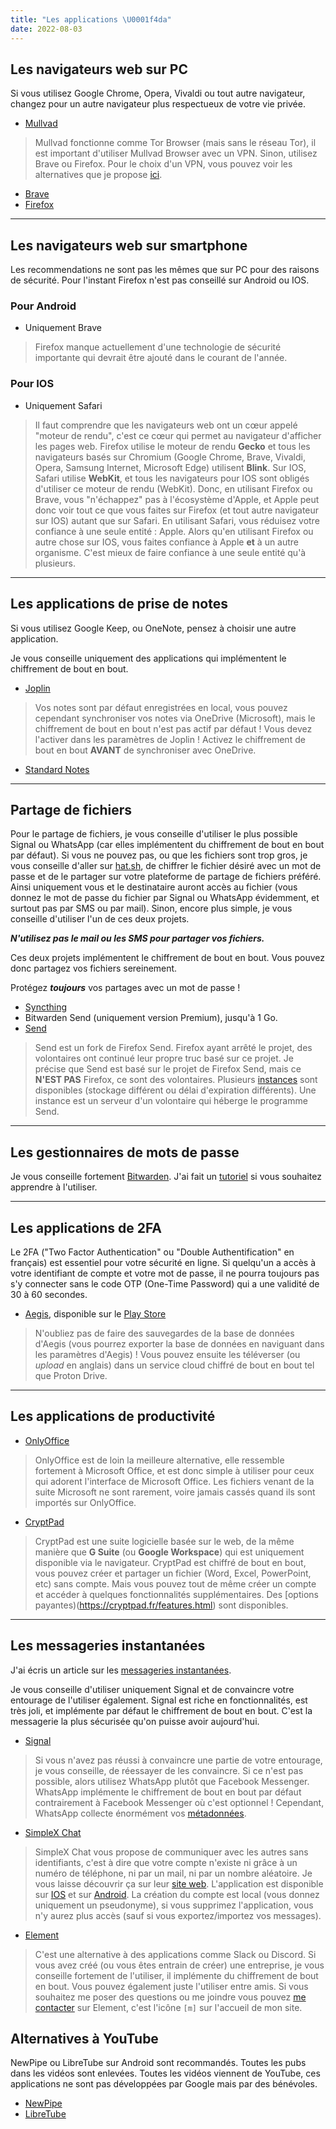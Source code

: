 ```yaml
---
title: "Les applications \U0001f4da"
date: 2022-08-03
---
```

## Les navigateurs web sur PC

Si vous utilisez Google Chrome, Opera, Vivaldi ou tout autre navigateur, changez pour un autre navigateur plus respectueux de votre vie privée.

- [Mullvad](https://mullvad.net/fr/browser)

> Mullvad fonctionne comme Tor Browser (mais sans le réseau Tor), il est important d'utiliser Mullvad Browser avec un VPN. Sinon, utilisez Brave ou Firefox.
Pour le choix d'un VPN, vous pouvez voir les alternatives que je propose [ici](/alternatives/providers/#les-vpns).

- [Brave](https://brave.com/fr/)
- [Firefox](https://www.mozilla.org/fr/firefox/new/)

---

## Les navigateurs web sur smartphone

Les recommendations ne sont pas les mêmes que sur PC pour des raisons de sécurité. Pour l'instant Firefox n'est pas conseillé sur Android ou IOS.

### Pour Android

- Uniquement Brave

> Firefox manque actuellement d'une technologie de sécurité importante qui devrait être ajouté dans le courant de l'année.

### Pour IOS

- Uniquement Safari

> Il faut comprendre que les navigateurs web ont un cœur appelé "moteur de rendu", c'est ce cœur qui permet au navigateur d'afficher les pages web. Firefox utilise le moteur de rendu **Gecko** et tous les navigateurs basés sur Chromium (Google Chrome, Brave, Vivaldi, Opera, Samsung Internet, Microsoft Edge) utilisent **Blink**. Sur IOS, Safari utilise **WebKit**, et tous les navigateurs pour IOS sont obligés d'utiliser ce moteur de rendu (WebKit). Donc, en utilisant Firefox ou Brave, vous "n'échappez" pas à l'écosystème d'Apple, et Apple peut donc voir tout ce que vous faites sur Firefox (et tout autre navigateur sur IOS) autant que sur Safari. En utilisant Safari, vous réduisez votre confiance à une seule entité : Apple. Alors qu'en utilisant Firefox ou autre chose sur IOS, vous faites confiance à Apple **et** à un autre organisme. C'est mieux de faire confiance à une seule entité qu'à plusieurs.

---

## Les applications de prise de notes

Si vous utilisez Google Keep, ou OneNote, pensez à choisir une autre application. 

Je vous conseille uniquement des applications qui implémentent le chiffrement de bout en bout.

- [Joplin](https://joplinapp.org/)

> Vos notes sont par défaut enregistrées en local, vous pouvez cependant synchroniser vos notes via OneDrive (Microsoft), mais le chiffrement de bout en bout n'est pas actif par défaut ! Vous devez l'activer dans les paramètres de Joplin ! Activez le chiffrement de bout en bout **AVANT** de synchroniser avec OneDrive.

- [Standard Notes](https://standardnotes.com/)

---

## Partage de fichiers

Pour le partage de fichiers, je vous conseille d'utiliser le plus possible Signal ou WhatsApp (car elles implémentent du chiffrement de bout en bout par défaut). Si vous ne pouvez pas, ou que les fichiers sont trop gros, je vous conseille d'aller sur [hat.sh](https://hat.sh/), de chiffrer le fichier désiré avec un mot de passe et de le partager sur votre plateforme de partage de fichiers préféré. Ainsi uniquement vous et le destinataire auront accès au fichier (vous donnez le mot de passe du fichier par Signal ou WhatsApp évidemment, et surtout pas par SMS ou par mail). Sinon, encore plus simple, je vous conseille d'utiliser l'un de ces deux projets.

***N'utilisez pas le mail ou les SMS pour partager vos fichiers.***

Ces deux projets implémentent le chiffrement de bout en bout. Vous pouvez donc partagez vos fichiers sereinement.

Protégez ***toujours*** vos partages avec un mot de passe !

- [Syncthing](https://syncthing.net/)
- Bitwarden Send (uniquement version Premium), jusqu'à 1 Go.
- [Send](https://send.vis.ee/)

> Send est un fork de Firefox Send. Firefox ayant arrêté le projet, des volontaires ont continué leur propre truc basé sur ce projet. Je précise que Send est basé sur le projet de Firefox Send, mais ce **N'EST PAS** Firefox, ce sont des volontaires. Plusieurs [instances](https://github.com/timvisee/send-instances/) sont disponibles (stockage différent ou délai d'expiration différents). Une instance est un serveur d'un volontaire qui héberge le programme Send.

---

## Les gestionnaires de mots de passe

Je vous conseille fortement [Bitwarden](https://bitwarden.com/). J'ai fait un [tutoriel](/fiches/bitwarden) si vous souhaitez apprendre à l'utiliser.

---

## Les applications de 2FA

Le 2FA ("Two Factor Authentication" ou "Double Authentification" en français) est essentiel pour votre sécurité en ligne. Si quelqu'un a accès à votre identifiant de compte et votre mot de passe, il ne pourra toujours pas s'y connecter sans le code OTP (One-Time Password) qui a une validité de 30 à 60 secondes.

- [Aegis](https://getaegis.app/), disponible sur le [Play Store](https://play.google.com/store/apps/details?id=com.beemdevelopment.aegis)

> N'oubliez pas de faire des sauvegardes de la base de données d'Aegis (vous pourrez exporter la base de données en naviguant dans les paramètres d'Aegis) ! Vous pouvez ensuite les téléverser (ou *upload* en anglais) dans un service cloud chiffré de bout en bout tel que Proton Drive.

---

## Les applications de productivité

- [OnlyOffice](https://www.onlyoffice.com/en/download-desktop.aspx)

> OnlyOffice est de loin la meilleure alternative, elle ressemble fortement à Microsoft Office, et est donc simple à utiliser pour ceux qui adorent l'interface de Microsoft Office. Les fichiers venant de la suite Microsoft ne sont rarement, voire jamais cassés quand ils sont importés sur OnlyOffice.

- [CryptPad](https://cryptpad.fr/)

> CryptPad est une suite logicielle basée sur le web, de la même manière que **G Suite** (ou **Google Workspace**) qui est uniquement disponible via le navigateur. CryptPad est chiffré de bout en bout, vous pouvez créer et partager un fichier (Word, Excel, PowerPoint, etc) sans compte. Mais vous pouvez tout de même créer un compte et accéder à quelques fonctionnalités supplémentaires. Des [options payantes)(https://cryptpad.fr/features.html) sont disponibles.

---

## Les messageries instantanées

J'ai écris un article sur les [messageries instantanées](/basiques/instant-messengers).

Je vous conseille d'utiliser uniquement Signal et de convaincre votre entourage de l'utiliser également. Signal est riche en fonctionnalités, est très joli, et implémente par défaut le chiffrement de bout en bout. C'est la messagerie la plus sécurisée qu'on puisse avoir aujourd'hui.

- [Signal](https://www.signal.org/fr/)

> Si vous n'avez pas réussi à convaincre une partie de votre entourage, je vous conseille, de réessayer de les convaincre. Si ce n'est pas possible, alors utilisez WhatsApp plutôt que Facebook Messenger. WhatsApp implémente le chiffrement de bout en bout par défaut contrairement à Facebook Messenger où c'est optionnel ! Cependant, WhatsApp collecte énormément vos [métadonnées](/basiques/instant-messengers#métadonnées).

- [SimpleX Chat](https://simplex.chat/)

> SimpleX Chat vous propose de communiquer avec les autres sans identifiants, c'est à dire que votre compte n'existe ni grâce à un numéro de téléphone, ni par un mail, ni par un nombre aléatoire. Je vous laisse découvrir ça sur leur [site web](https://simplex.chat/#simplex-explained). L'application est disponible sur [IOS](https://apps.apple.com/us/app/simplex-chat/id1605771084) et sur [Android](https://play.google.com/store/apps/details?id=chat.simplex.app). La création du compte est local (vous donnez uniquement un pseudonyme), si vous supprimez l'application, vous n'y aurez plus accès (sauf si vous exportez/importez vos messages).

- [Element](https://element.io/)

> C'est une alternative à des applications comme Slack ou Discord. Si vous avez créé (ou vous êtes entrain de créer) une entreprise, je vous conseille fortement de l'utiliser, il implémente du chiffrement de bout en bout. Vous pouvez également juste l'utiliser entre amis. Si vous souhaitez me poser des questions ou me joindre vous pouvez [me contacter](https://matrix.to/#/@samsepi0l:arcticfoxes.net) sur Element, c'est l'icône `[m]` sur l'accueil de mon site.

## Alternatives à YouTube

NewPipe ou LibreTube sur Android sont recommandés. Toutes les pubs dans les vidéos sont enlevées. Toutes les vidéos viennent de YouTube, ces applications ne sont pas développées par Google mais par des bénévoles.

- [NewPipe](https://newpipe.net/)
- [LibreTube](https://libre-tube.github.io/)
